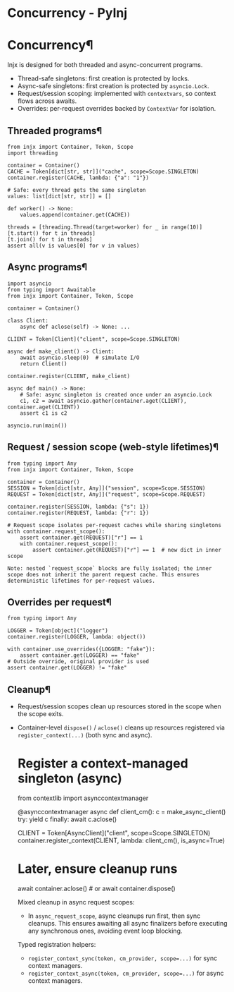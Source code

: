# Concurrency - PyInj

[ ](https://github.com/QriusGlobal/pyinj/edit/master/docs/concurrency.md "Edit this page")

# Concurrency¶

Injx is designed for both threaded and async-concurrent programs.

  * Thread-safe singletons: first creation is protected by locks.
  * Async-safe singletons: first creation is protected by `asyncio.Lock`.
  * Request/session scoping: implemented with `contextvars`, so context flows across awaits.
  * Overrides: per-request overrides backed by `ContextVar` for isolation.

## Threaded programs¶
    
    
    from injx import Container, Token, Scope
    import threading
    
    container = Container()
    CACHE = Token[dict[str, str]]("cache", scope=Scope.SINGLETON)
    container.register(CACHE, lambda: {"a": "1"})
    
    # Safe: every thread gets the same singleton
    values: list[dict[str, str]] = []
    
    def worker() -> None:
        values.append(container.get(CACHE))
    
    threads = [threading.Thread(target=worker) for _ in range(10)]
    [t.start() for t in threads]
    [t.join() for t in threads]
    assert all(v is values[0] for v in values)
    

## Async programs¶
    
    
    import asyncio
    from typing import Awaitable
    from injx import Container, Token, Scope
    
    container = Container()
    
    class Client:
        async def aclose(self) -> None: ...
    
    CLIENT = Token[Client]("client", scope=Scope.SINGLETON)
    
    async def make_client() -> Client:
        await asyncio.sleep(0)  # simulate I/O
        return Client()
    
    container.register(CLIENT, make_client)
    
    async def main() -> None:
        # Safe: async singleton is created once under an asyncio.Lock
        c1, c2 = await asyncio.gather(container.aget(CLIENT), container.aget(CLIENT))
        assert c1 is c2
    
    asyncio.run(main())
    

## Request / session scope (web-style lifetimes)¶
    
    
    from typing import Any
    from injx import Container, Token, Scope
    
    container = Container()
    SESSION = Token[dict[str, Any]]("session", scope=Scope.SESSION)
    REQUEST = Token[dict[str, Any]]("request", scope=Scope.REQUEST)
    
    container.register(SESSION, lambda: {"s": 1})
    container.register(REQUEST, lambda: {"r": 1})
    
    # Request scope isolates per-request caches while sharing singletons
    with container.request_scope():
        assert container.get(REQUEST)["r"] == 1
        with container.request_scope():
            assert container.get(REQUEST)["r"] == 1  # new dict in inner scope
    
    Note: nested `request_scope` blocks are fully isolated; the inner scope does not inherit the parent request cache. This ensures deterministic lifetimes for per-request values.
    

## Overrides per request¶
    
    
    from typing import Any
    
    LOGGER = Token[object]("logger")
    container.register(LOGGER, lambda: object())
    
    with container.use_overrides({LOGGER: "fake"}):
        assert container.get(LOGGER) == "fake"
    # Outside override, original provider is used
    assert container.get(LOGGER) != "fake"
    

## Cleanup¶

  * Request/session scopes clean up resources stored in the scope when the scope exits.
  * Container-level `dispose()` / `aclose()` cleans up resources registered via `register_context(...)` (both sync and async).

    
    
    # Register a context-managed singleton (async)
    from contextlib import asynccontextmanager
    
    @asynccontextmanager
    async def client_cm():
        c = make_async_client()
        try:
            yield c
        finally:
            await c.aclose()
    
    CLIENT = Token[AsyncClient]("client", scope=Scope.SINGLETON)
    container.register_context(CLIENT, lambda: client_cm(), is_async=True)
    
    # Later, ensure cleanup runs
    await container.aclose()  # or await container.dispose()
    
    Mixed cleanup in async request scopes:
    - In `async_request_scope`, async cleanups run first, then sync cleanups. This ensures awaiting all async finalizers before executing any synchronous ones, avoiding event loop blocking.
    
    Typed registration helpers:
    - `register_context_sync(token, cm_provider, scope=...)` for sync context managers.
    - `register_context_async(token, cm_provider, scope=...)` for async context managers.